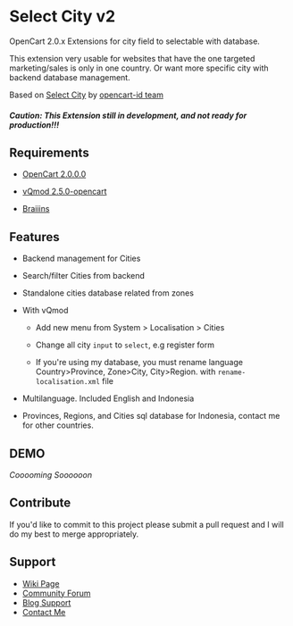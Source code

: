 Select City v2
===============

OpenCart 2.0.x Extensions for city field to selectable with database.

This extension very usable for websites that have the one targeted marketing/sales is only in one country. Or want more specific city with backend database management.

Based on [Select City](https://github.com/opencart-id/select-city) by [opencart-id team](http://opencart-id.com/)

##### Caution: This Extension still in development, and not ready for production!!!

Requirements
------------

* [OpenCart 2.0.0.0](http://www.opencart.com/index.php?route=download/download)

* [vQmod 2.5.0-opencart](https://github.com/vqmod/vqmod/releases)

* [Braiiins](http://en.wikipedia.org/wiki/Brain)

Features
--------

* Backend management for Cities

* Search/filter Cities from backend

* Standalone cities database related from zones

* With vQmod

	- Add new menu from System > Localisation > Cities
	
	- Change all city `input` to `select`, e.g register form
	
	- If you're using my database, you must rename language Country>Province, Zone>City, City>Region. with `rename-localisation.xml` file
	
* Multilanguage. Included English and Indonesia

* Provinces, Regions, and Cities sql database for Indonesia, contact me for other countries.
	
DEMO
----

*Cooooming Soooooon*

Contribute
----------

If you'd like to commit to this project please submit a pull request and I will do my best to merge appropriately.

Support
-------

* [Wiki Page](https://github.com/fauzie/select-city-v2/wiki)
* [Community Forum](http://opencart-id.com/)
* [Blog Support](http://rizal.fauzie.my.id/codes/2014/select-city-v2-opencart-extension)
* [Contact Me](mailto:rizal@fauzie.my.id)